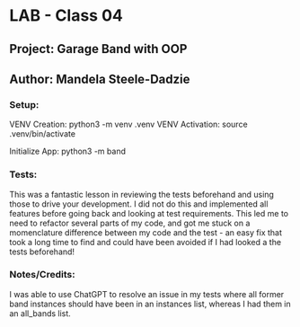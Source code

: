 # LAB - Class 04
## Project: Garage Band with OOP
## Author: Mandela Steele-Dadzie

### Setup:

VENV Creation: python3 -m venv .venv
VENV Activation: source .venv/bin/activate

Initialize App: python3 -m band

### Tests:

This was a fantastic lesson in reviewing the tests beforehand and using those to drive your development. I did not do this and implemented all features before going back and looking at test requirements.
This led me to need to refactor several parts of my code, and got me stuck on a momenclature difference between my code and the test - an easy fix that took a long time to find and could have been avoided if I had looked a the tests beforehand!

### Notes/Credits:
I was able to use ChatGPT to resolve an issue in my tests where all former band instances should have been in an instances list, whereas I had them in an all_bands list.